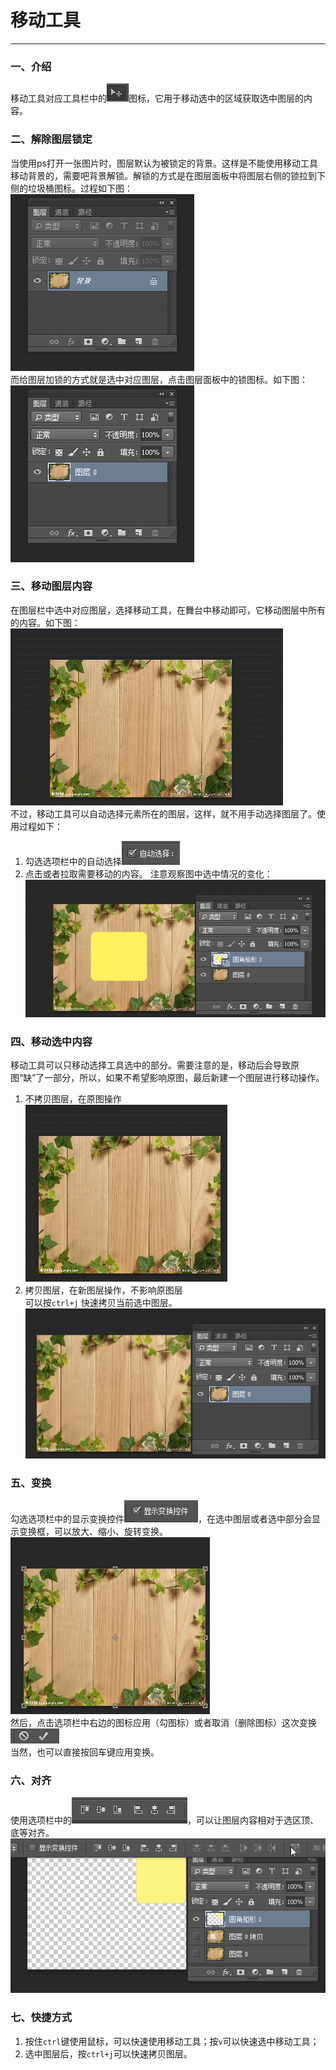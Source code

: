 # 移动工具
-------
### 一、介绍
移动工具对应工具栏中的![icon](./images/move/icon.jpg)图标，它用于移动选中的区域获取选中图层的内容。
### 二、解除图层锁定
当使用ps打开一张图片时，图层默认为被锁定的背景。这样是不能使用移动工具移动背景的，需要吧背景解锁。解锁的方式是在图层面板中将图层右侧的锁拉到下侧的垃圾桶图标。过程如下图：  
![deblock](./images/move/deblock.gif)  <br />
而给图层加锁的方式就是选中对应图层，点击图层面板中的锁图标。如下图：
![block](./images/move/block.gif)
### 三、移动图层内容
在图层栏中选中对应图层，选择移动工具，在舞台中移动即可，它移动图层中所有的内容。如下图：  
![move-layer](./images/move/move-layer.gif)  
不过，移动工具可以自动选择元素所在的图层，这样，就不用手动选择图层了。使用过程如下：
1. 勾选选项栏中的自动选择![autoselect](./images/move/autoselect.jpg)
2. 点击或者拉取需要移动的内容。
注意观察图中选中情况的变化：
![move-autoselect](./images/move/move-autoselect.gif)
### 四、移动选中内容
移动工具可以只移动选择工具选中的部分。需要注意的是，移动后会导致原图“缺”了一部分，所以，如果不希望影响原图，最后新建一个图层进行移动操作。
1. 不拷贝图层，在原图操作  
![move-selectarea-origin](./images/move/move-selectarea-origin.gif)
2. 拷贝图层，在新图层操作，不影响原图层  
可以按`ctrl+j` 快速拷贝当前选中图层。  
![move-selectarea-copy](./images/move/move-selectarea-copy.gif)
### 五、变换
勾选选项栏中的显示变换控件![transform-bar](./images/move/transform-bar.jpg)，在选中图层或者选中部分会显示变换框，可以放大、缩小、旋转变换。  
![tranform](./images/move/transform.gif)  
然后，点击选项栏中右边的图标应用（勾图标）或者取消（删除图标）这次变换 
![isTransform](./images/move/isTransformed.jpg)  
当然，也可以直接按回车键应用变换。
### 六、对齐
使用选项栏中的![align](./images/move/align.jpg)，可以让图层内容相对于选区顶、底等对齐。  
![align](./images/move/align.gif)
### 七、快捷方式
1. 按住`ctrl`键使用鼠标，可以快速使用移动工具；按`v`可以快速选中移动工具；
2. 选中图层后，按`ctrl+j`可以快速拷贝图层。
